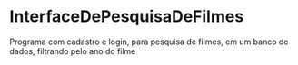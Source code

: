 # InterfaceDePesquisaDeFilmes
 Programa com cadastro e login, para pesquisa de filmes, em um banco de dados, filtrando pelo ano do filme
